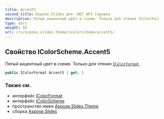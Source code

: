 ```yaml
---
title: Accent5
second_title: Aspose.Slides для .NET API Справка
description: Пятый акцентный цвет в схеме. Только для чтения IColorFormataspose.slides/icolorformat.
type: docs
weight: 50
url: /ru/aspose.slides.theme/icolorscheme/accent5/
---
```


## Свойство IColorScheme.Accent5

Пятый акцентный цвет в схеме. Только для чтения [`IColorFormat`](../../../aspose.slides/icolorformat).

```csharp
public IColorFormat Accent5 { get; }
```

### Также см.

* интерфейс [IColorFormat](../../../aspose.slides/icolorformat)
* интерфейс [IColorScheme](../../icolorscheme)
* пространство имен [Aspose.Slides.Theme](../../icolorscheme)
* сборка [Aspose.Slides](../../../)

<!-- DO NOT EDIT: сгенерировано xmldocmd для Aspose.Slides.dll -->